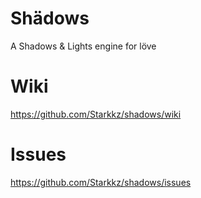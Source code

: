 # Shädows
A Shadows & Lights engine for löve
# Wiki
https://github.com/Starkkz/shadows/wiki
# Issues
https://github.com/Starkkz/shadows/issues
